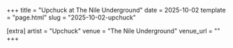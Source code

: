 +++
title = "Upchuck at The Nile Underground"
date = 2025-10-02
template = "page.html"
slug = "2025-10-02-upchuck"

[extra]
artist = "Upchuck"
venue = "The Nile Underground"
venue_url = ""
+++
